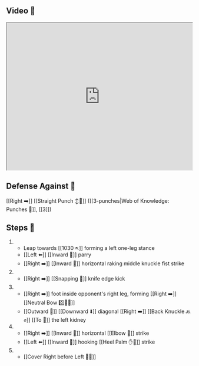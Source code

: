 ## Video 🎥

<iframe src="https://www.youtube.com/embed/B47cFpcRjbE" width="100%" height="400"></iframe>

## Defense Against 🤺

[[Right ➡️]] [[Straight Punch ↕️👊]] ([[3-punches|Web of Knowledge: Punches 👊]], [[3]])

## Steps 👣

1.  - Leap towards [[1030 ↖️]] forming a left one-leg stance
    - [[Left ⬅️]] [[Inward 🔽]] parry
    - [[Right ➡️]] [[Inward 🔽]] horizontal raking middle knuckle fist strike
2.  - [[Right ➡️]] [[Snapping 💨]] knife edge kick
3.  - [[Right ➡️]] foot inside opponent's right leg, forming [[Right ➡️]] [[Neutral Bow 0️⃣🧍‍♂️]] 
    - [[Outward 🔼]] [[Downward ⬇️]] diagonal [[Right ➡️]] [[Back Knuckle 🔙✊]] [[To 🎯]] the left kidney
4.  - [[Right ➡️]] [[Inward 🔽]] horizontal [[Elbow 💪]] strike
    - [[Left ⬅️]] [[Inward 🔽]] hooking [[Heel Palm ✋🌴]] strike
5.  - [[Cover Right before Left 🦶🔄]]
